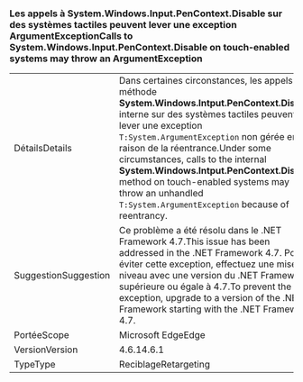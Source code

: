 ### <a name="calls-to-systemwindowsinputpencontextdisable-on-touch-enabled-systems-may-throw-an-argumentexception"></a><span data-ttu-id="0d228-101">Les appels à System.Windows.Input.PenContext.Disable sur des systèmes tactiles peuvent lever une exception ArgumentException</span><span class="sxs-lookup"><span data-stu-id="0d228-101">Calls to System.Windows.Input.PenContext.Disable on touch-enabled systems may throw an ArgumentException</span></span>

|   |   |
|---|---|
|<span data-ttu-id="0d228-102">Détails</span><span class="sxs-lookup"><span data-stu-id="0d228-102">Details</span></span>|<span data-ttu-id="0d228-103">Dans certaines circonstances, les appels à la méthode <strong>System.Windows.Intput.PenContext.Disable</strong> interne sur des systèmes tactiles peuvent lever une exception <code>T:System.ArgumentException</code> non gérée en raison de la réentrance.</span><span class="sxs-lookup"><span data-stu-id="0d228-103">Under some circumstances, calls to the internal <strong>System.Windows.Intput.PenContext.Disable</strong> method on touch-enabled systems may throw an unhandled <code>T:System.ArgumentException</code> because of reentrancy.</span></span>|
|<span data-ttu-id="0d228-104">Suggestion</span><span class="sxs-lookup"><span data-stu-id="0d228-104">Suggestion</span></span>|<span data-ttu-id="0d228-105">Ce problème a été résolu dans le .NET Framework 4.7.</span><span class="sxs-lookup"><span data-stu-id="0d228-105">This issue has been addressed in the .NET Framework 4.7.</span></span> <span data-ttu-id="0d228-106">Pour éviter cette exception, effectuez une mise à niveau avec une version du .NET Framework supérieure ou égale à 4.7.</span><span class="sxs-lookup"><span data-stu-id="0d228-106">To prevent the exception, upgrade to a version of the .NET Framework starting with the .NET Framework 4.7.</span></span>|
|<span data-ttu-id="0d228-107">Portée</span><span class="sxs-lookup"><span data-stu-id="0d228-107">Scope</span></span>|<span data-ttu-id="0d228-108">Microsoft Edge</span><span class="sxs-lookup"><span data-stu-id="0d228-108">Edge</span></span>|
|<span data-ttu-id="0d228-109">Version</span><span class="sxs-lookup"><span data-stu-id="0d228-109">Version</span></span>|<span data-ttu-id="0d228-110">4.6.1</span><span class="sxs-lookup"><span data-stu-id="0d228-110">4.6.1</span></span>|
|<span data-ttu-id="0d228-111">Type</span><span class="sxs-lookup"><span data-stu-id="0d228-111">Type</span></span>|<span data-ttu-id="0d228-112">Reciblage</span><span class="sxs-lookup"><span data-stu-id="0d228-112">Retargeting</span></span>|

